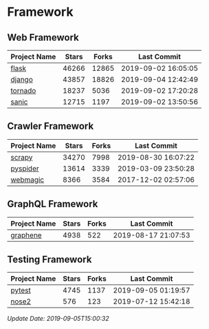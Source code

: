 # Framework

## Web Framework

| Project Name | Stars | Forks | Last Commit |
| ------------ | ----- | ----- | ----------- |
| [flask](https://github.com/pallets/flask) | 46266 | 12865 | 2019-09-02 16:05:05 |
| [django](https://github.com/django/django) | 43857 | 18826 | 2019-09-04 12:42:49 |
| [tornado](https://github.com/tornadoweb/tornado) | 18237 | 5036 | 2019-09-02 17:20:28 |
| [sanic](https://github.com/huge-success/sanic) | 12715 | 1197 | 2019-09-02 13:50:56 |

## Crawler Framework

| Project Name | Stars | Forks | Last Commit |
| ------------ | ----- | ----- | ----------- |
| [scrapy](https://github.com/scrapy/scrapy) | 34270 | 7998 | 2019-08-30 16:07:22 |
| [pyspider](https://github.com/binux/pyspider) | 13614 | 3339 | 2019-03-09 23:50:28 |
| [webmagic](https://github.com/code4craft/webmagic) | 8366 | 3584 | 2017-12-02 02:57:06 |

## GraphQL Framework

| Project Name | Stars | Forks | Last Commit |
| ------------ | ----- | ----- | ----------- |
| [graphene](https://github.com/graphql-python/graphene) | 4938 | 522 | 2019-08-17 21:07:53 |

## Testing Framework

| Project Name | Stars | Forks | Last Commit |
| ------------ | ----- | ----- | ----------- |
| [pytest](https://github.com/pytest-dev/pytest) | 4745 | 1137 | 2019-09-05 01:19:57 |
| [nose2](https://github.com/nose-devs/nose2) | 576 | 123 | 2019-07-12 15:42:18 |

*Update Date: 2019-09-05T15:00:32*